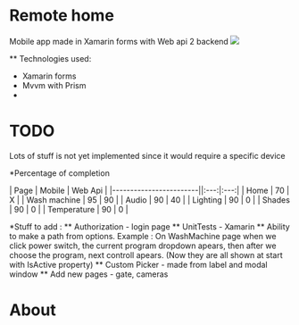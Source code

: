 # Remote home

Mobile app made in Xamarin forms with Web api 2 backend
<img src="http://i.imgur.com/gf35NVA.gif"/>


** Technologies used:
* Xamarin forms
* Mvvm with Prism
*

# TODO
Lots of stuff is not yet implemented since it would require a specific device

*Percentage of completion

| Page                | Mobile    | Web Api |
|------------------------||:---:|:---:|
| Home  | 70 |  X  |
| Wash machine  | 95 |  90  |
| Audio  | 90 |  40  |
| Lighting  | 90 |  0  |
| Shades  | 90 |  0  |
| Temperature  | 90 |  0  |

*Stuff to add :
** Authorization - login page
** UnitTests - Xamarin
** Ability to make a path from options. 
			Example : On WashMachine page when we click power switch, the current program dropdown apears, then after we choose the program, next controll apears.
			(Now they are all shown at start with IsActive property)
** Custom Picker - made from label and modal window
** Add new pages - gate, cameras

# About

